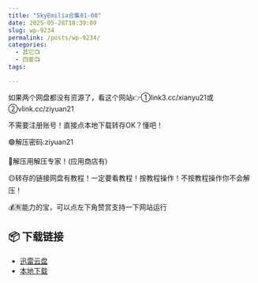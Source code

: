```yaml
---
title: "SkyEmilia合集01-08"
date: 2025-05-28T18:39:09
slug: wp-9234
permalink: /posts/wp-9234/
categories:
  - 其它📺
  - 四爱📺
tags:

---
```


如果两个网盘都没有资源了，看这个网站👉①link3.cc/xianyu21或②vlink.cc/ziyuan21

不需要注册账号！直接点本地下载转存OK？懂吧！

🟢解压密码:ziyuan21

🔵解压用解压专家！(应用商店有)

🟡转存的链接网盘有教程！一定要看教程！按教程操作！不按教程操作你不会解压！

💰🈶能力的宝，可以点左下角赞赏支持一下网站运行

## 📦 下载链接
- [迅雷云盘](https://blziyuan21.com/pay-download/9234?key=abfc76f731&down_id=0)
- [本地下载](https://blziyuan21.com/pay-download/9234?key=abfc76f731&down_id=1)

